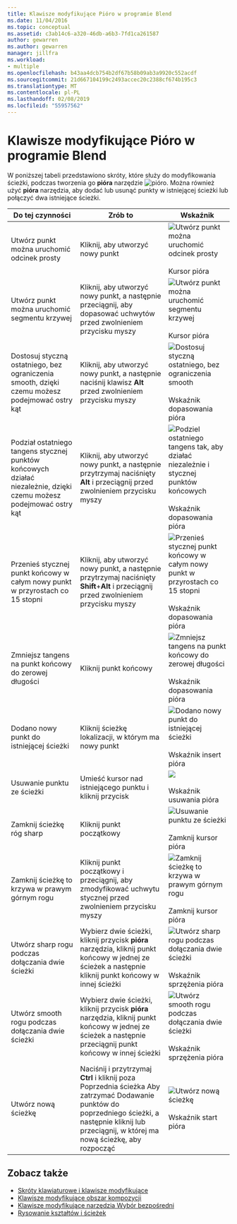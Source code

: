 ```yaml
---
title: Klawisze modyfikujące Pióro w programie Blend
ms.date: 11/04/2016
ms.topic: conceptual
ms.assetid: c3ab14c6-a320-46db-a6b3-7fd1ca261587
author: gewarren
ms.author: gewarren
manager: jillfra
ms.workload:
- multiple
ms.openlocfilehash: b43aa4dcb754b2df67b58b09ab3a9920c552acdf
ms.sourcegitcommit: 21d667104199c2493accec20c2388cf674b195c3
ms.translationtype: MT
ms.contentlocale: pl-PL
ms.lasthandoff: 02/08/2019
ms.locfileid: "55957562"
---
```

# <a name="pen-tool-modifier-keys-in-blend"></a>Klawisze modyfikujące Pióro w programie Blend
W poniższej tabeli przedstawiono skróty, które służy do modyfikowania ścieżki, podczas tworzenia go **pióra** narzędzie ![pióro](../designers/media/d514358f-185a-412f-a55d-36633b25dc8a.png). Można również użyć **pióra** narzędzia, aby dodać lub usunąć punkty w istniejącej ścieżki lub połączyć dwa istniejące ścieżki.

|Do tej czynności|Zrób to|Wskaźnik|
| - |-------------|-------------|
|Utwórz punkt można uruchomić odcinek prosty|Kliknij, aby utworzyć nowy punkt|![Utwórz punkt można uruchomić odcinek prosty](../designers/media/0bfb1b71-80ac-4ad4-aed8-40e09f8b7ab8.png)<br /><br /> Kursor pióra|
|Utwórz punkt można uruchomić segmentu krzywej|Kliknij, aby utworzyć nowy punkt, a następnie przeciągnij, aby dopasować uchwytów przed zwolnieniem przycisku myszy|![Utwórz punkt można uruchomić segmentu krzywej](../designers/media/0bfb1b71-80ac-4ad4-aed8-40e09f8b7ab8.png)<br /><br /> Kursor pióra|
|Dostosuj styczną ostatniego, bez ograniczenia smooth, dzięki czemu możesz podejmować ostry kąt|Kliknij, aby utworzyć nowy punkt, a następnie naciśnij klawisz **Alt** przed zwolnieniem przycisku myszy|![Dostosuj styczną ostatniego, bez ograniczenia smooth](../designers/media/317e5475-b70c-489f-9477-110a98639ade.png)<br /><br /> Wskaźnik dopasowania pióra|
|Podział ostatniego tangens stycznej punktów końcowych działać niezależnie, dzięki czemu możesz podejmować ostry kąt|Kliknij, aby utworzyć nowy punkt, a następnie przytrzymaj naciśnięty **Alt** i przeciągnij przed zwolnieniem przycisku myszy|![Podziel ostatniego tangens tak, aby działać niezależnie i stycznej punktów końcowych](../designers/media/317e5475-b70c-489f-9477-110a98639ade.png)<br /><br /> Wskaźnik dopasowania pióra|
|Przenieś stycznej punkt końcowy w całym nowy punkt w przyrostach co 15 stopni|Kliknij, aby utworzyć nowy punkt, a następnie przytrzymaj naciśnięty **Shift**+**Alt** i przeciągnij przed zwolnieniem przycisku myszy|![Przenieś stycznej punkt końcowy w całym nowy punkt w przyrostach co 15 stopni](../designers/media/317e5475-b70c-489f-9477-110a98639ade.png)<br /><br /> Wskaźnik dopasowania pióra|
|Zmniejsz tangens na punkt końcowy do zerowej długości|Kliknij punkt końcowy|![Zmniejsz tangens na punkt końcowy do zerowej długości](../designers/media/317e5475-b70c-489f-9477-110a98639ade.png)<br /><br /> Wskaźnik dopasowania pióra|
|Dodano nowy punkt do istniejącej ścieżki|Kliknij ścieżkę lokalizacji, w którym ma nowy punkt|![Dodano nowy punkt do istniejącej ścieżki](../designers/media/b004ad5a-33a4-46ae-81c0-20be0d819332.png)<br /><br /> Wskaźnik insert pióra|
|Usuwanie punktu ze ścieżki|Umieść kursor nad istniejącego punktu i kliknij przycisk|![](../designers/media/08a64b78-f3df-4730-8169-c56b5631b071.png)<br /><br /> Wskaźnik usuwania pióra|
|Zamknij ścieżkę róg sharp|Kliknij punkt początkowy|![Usuwanie punktu ze ścieżki](../designers/media/a12fd3b4-a553-4762-b01c-c35efa594362.png)<br /><br /> Zamknij kursor pióra|
|Zamknij ścieżkę to krzywa w prawym górnym rogu|Kliknij punkt początkowy i przeciągnij, aby zmodyfikować uchwytu stycznej przed zwolnieniem przycisku myszy|![Zamknij ścieżkę to krzywa w prawym górnym rogu](../designers/media/a12fd3b4-a553-4762-b01c-c35efa594362.png)<br /><br /> Zamknij kursor pióra|
|Utwórz sharp rogu podczas dołączania dwie ścieżki|Wybierz dwie ścieżki, kliknij przycisk **pióra** narzędzia, kliknij punkt końcowy w jednej ze ścieżek a następnie kliknij punkt końcowy w innej ścieżki|![Utwórz sharp rogu podczas dołączania dwie ścieżki](../designers/media/bd12dfa4-112e-4f37-9765-3479e6b69894.png)<br /><br /> Wskaźnik sprzężenia pióra|
|Utwórz smooth rogu podczas dołączania dwie ścieżki|Wybierz dwie ścieżki, kliknij przycisk **pióra** narzędzia, kliknij punkt końcowy w jednej ze ścieżek a następnie przeciągnij punkt końcowy w innej ścieżki|![Utwórz smooth rogu podczas dołączania dwie ścieżki](../designers/media/bd12dfa4-112e-4f37-9765-3479e6b69894.png)<br /><br /> Wskaźnik sprzężenia pióra|
|Utwórz nową ścieżkę|Naciśnij i przytrzymaj **Ctrl** i kliknij poza Poprzednia ścieżka Aby zatrzymać Dodawanie punktów do poprzedniego ścieżki, a następnie kliknij lub przeciągnij, w której ma nową ścieżkę, aby rozpocząć|![Utwórz nową ścieżkę](../designers/media/69758176-5f53-465b-808c-f13fd1a0b3f2.png)<br /><br /> Wskaźnik start pióra|

## <a name="see-also"></a>Zobacz także

- [Skróty klawiaturowe i klawisze modyfikujące](../designers/keyboard-shortcuts-and-modifier-keys-in-blend.md)
- [Klawisze modyfikujące obszar kompozycji](../designers/artboard-modifier-keys-in-blend.md)
- [Klawisze modyfikujące narzędzia Wybór bezpośredni](../designers/direct-selection-tool-modifier-keys-in-blend.md)
- [Rysowanie kształtów i ścieżek](../designers/draw-shapes-and-paths.md)